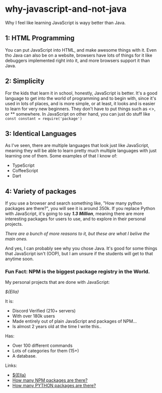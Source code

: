 # why-javascript-and-not-java

Why I feel like learning JavaScript is wayy better than Java.


## 1: HTML Programming
You can put JavaScript into HTML, and make awesome things with it.
Even tho Java can also be on a website, browsers have lots of things
for it like debuggers implemented right into it, and more browsers 
support it than Java.

## 2: Simplicity
For the kids that learn it in school, honestly, JavaScript is better.
It's a good language to get into the world of programming and to begin
with, since it's used in lots of places, and is more simple, or at least,
it looks and is easier to learn for very new beginners. They don't
have to put things such as <>, or ** somewhere. In JavaScript on other
hand, you can just do stuff like ```const constant = require('package') ```

## 3: Identical Languages
As I've seen, there are multiple languages that look just like JavaScript,
meaning they will be able to learn pretty much multiple languages with just
learning one of them.
Some examples of that I know of:

- TypeScript
- CoffeeScript
- Dart 

## 4: Variety of packages
If you use a browser and search something like, "How many python packages are there?",
you will see it is around 350k. If you replace Python with JavaScript, it's going to say
***1.3 Million***, meaning there are more interesting packages for users to use, and
to explore in their personal projects.


*There are a bunch of more reasons to it, but these are what I belive the main ones.*

 And yes, I can probably see why you chose Java. It's good for some things that JavaScript isn't (OOP), but I am unsure if the students will get to that anytime soon.

### Fun Fact: NPM is the biggest package registry in the World.

My personal projects that are done with JavaScript:

*${Ella}*

 It is:

- Discord Verified (210+ servers)
- With over 180k users
- Made entirely out of plain JavaScript and packages of NPM...
- Is almost 2 years old at the time I write this..

Has:

- Over 100 different commands
- Lots of categories for them (15+)
- A database.

Links:
- [${Ella}](https://discord.com/oauth2/authorize?client_id=743292394237329440&scope=bot&permissions=8)
- [How many NPM packages are there?](https://www.google.com/search?q=how+many+npm+packages+are+there&rlz=1C1CHBF_enUS969US969&oq=how+many+npm+packages+are+there&aqs=chrome..69i57.3632j0j7&sourceid=chrome&ie=UTF-8)
- [How many PYTHON packages are there?](https://pypi.org/)
